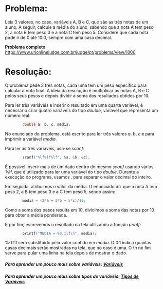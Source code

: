# Problema:

Leia 3 valores, no caso, variáveis A, B e C, que são as três notas de um aluno. A seguir, calcule a média do aluno, sabendo que a nota A tem peso 2, a nota B tem peso 3 e a nota C tem peso 5. Considere que cada nota pode ir de 0 até 10.0, sempre com uma casa decimal.

**Problema completo**: https://www.urionlinejudge.com.br/judge/pt/problems/view/1006

# Resolução:

O problema pede 3 três notas, cada uma tem um peso específico para calcular a nota final. A ideia da resolução é multiplicar as notas A, B e C pelos seus pesos e depois dividir a soma dos resultados obtidos por 10.

Para ler três variáveis e inserir o resultado em uma quarta variável, é necessário criar quatro variáveis do tipo _double_, variável que representa um número real:
```c
        double a, b, c, media;
```
No enunciado do problema, está escrito para ler três valores _a_, _b_, _c_ e para imprimir a variável _media_.

Para ler as três variáveis, usa-se _scanf_:
```c
        scanf("%lf%lf%lf", &a, &b, &c);
```
É possível inserir mais de um dado dentro do mesmo _scanf_ usando vários %lf, que é utilizado para ler uma variável do tipo _double_. Durante a execução do programa, usamos . para separar o valor decimal do inteiro.

Em seguida, atribuímos o valor da média. O enunciado diz que a nota A tem peso 2, a B tem peso 3 e a C tem peso 5, sendo assim:
```c
        media = (2*a + 3*b + 5*c)/10;
```
Como a soma dos pesos resulta em 10, dividimos a soma das notas por 10 para obter a média ponderada.

E por fim, escrevemos o resultado na tela utilizando a função _printf_:
```c
        printf("MEDIA = %0.1lf\n", media);
```
%0.1lf será substituido pelo valor contido em _media_. O 0.1 indica quantas casas decimais serão mostradas na tela, que no caso é uma. O \n no fim serve para pular uma linha na tela depois de mostrar o dado.
##### Para aprender um pouco mais sobre variáveis: [Variáveis](http://linguagemc.com.br/variaveis-em-linguagem-c/)
##### Para aprender um pouco mais sobre tipos de variáveis: [Tipos de Variáveis](http://linguagemc.com.br/tipos-de-dados-em-c/)
